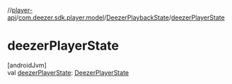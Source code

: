 //[player-api](../../../index.md)/[com.deezer.sdk.player.model](../index.md)/[DeezerPlaybackState](index.md)/[deezerPlayerState](deezer-player-state.md)

# deezerPlayerState

[androidJvm]\
val [deezerPlayerState](deezer-player-state.md): [DeezerPlayerState](../-deezer-player-state/index.md)
